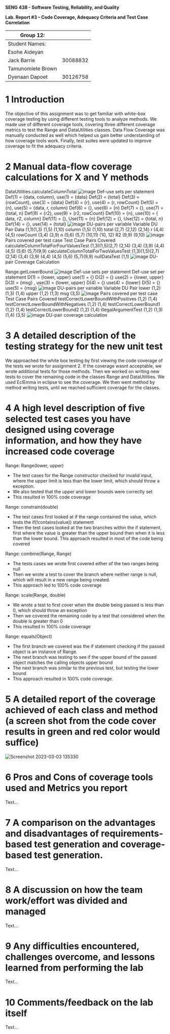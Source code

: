 **SENG 438 - Software Testing, Reliability, and Quality**

**Lab. Report #3 – Code Coverage, Adequacy Criteria and Test Case Correlation**

| Group 12:      |     |
| -------------- | --- |
| Student Names: |     |
|Esohe Aideyan       |     |
|Jack Barrie         |  30088832   |
|Tamunomiete Brown   |     |
|Dyenaan Dapoet      |  30126758   |

# 1 Introduction

The objective of this assignment was to get familiar with white-box coverage testing by using different testing tools to analyze methods. We made use of different coverage tools, covering three different coverage metrics to test the Range and DataUtilities classes. Data Flow Coverage was manually conducted as well which helped us gain better understanding of how coverage tools work. Finally, test suites were updated to improve coverage to fit the adequacy criteria.

# 2 Manual data-flow coverage calculations for X and Y methods
DataUtilities.calculateColumnTotal
![image](https://user-images.githubusercontent.com/91904892/222872852-f039a4a5-6ff6-4cdb-aca1-caff56c7c2a1.png)
Def-use sets per statement
Def(1) = {data, column}, use(1) = {data}
Def(2) = {total}
Def(3) = {rowCount}, use(3) = {data}
Def(4) = {r}, use(4) = {r, rowCount}
Def(5) = {n}, use(5) = {data, r, column}
Def(6) = {}, use(6) = {n}
Def(7) = {}, use(7) = {total, n}
Def(9) = {r2}, use(9) = {r2, rowCount}
Def(10) = {n}, use(10) = { data, r2, column}
Def(11) = {}, Use(11) = {n}
Def(12) = {}, Use(12) = {total, n}
Def(14) = {}, use(14) = {total}
![image](https://user-images.githubusercontent.com/91904892/222872859-966709a8-4679-44cc-b5c7-5cc4ad3b2bde.png)
DU-pairs per variable
Variable	DU Pair
Data	(1,1)(1,3) (1,5) (1,10) 
column	(1,5) (1,10)
total	(2,7) (2,12) (2,14)
r	(4,4) (4,5) 
rowCount	(3,4) (3,9) 
n	(5,6) (5,7) (10,11) (10, 12)
R2	(9,9) (9,10)
![image](https://user-images.githubusercontent.com/91904892/222872879-aaacdfc4-2e0e-457b-a341-c8f0fc66bb03.png)
Pairs covered per test case
Test Case	Pairs Covered
calculateColumnTotalForFourValuesTest	(1,3)(1,5)(2,7) (2,14) (3,4) (3,9) (4,4) (4,5) (5,6) (5,7)(9,9)
calculateColumnTotalForTwoValuesTest	(1,3)(1,5)(2,7) (2,14) (3,4) (3,9) (4,4) (4,5) (5,6) (5,7)(9,9)
nullDataTest	(1,1)
![image](https://user-images.githubusercontent.com/91904892/222872892-e482b6c4-ddcc-4daf-af4d-98cdc7560e32.png)
DU-pair Coverage Calculation


Range.getLowerBound
![image](https://user-images.githubusercontent.com/91904892/222873322-1a804bea-d6d7-408f-85fa-3949686da5aa.png)
Def-use sets per statement
Def-use set per statement
D(1) =  {lower, upper} use(1) = {}
D(2) = {} use(2) = {lower, upper}
D(3) = {msg} , use(3) = {lower, upper}
D(4) = {} use(4) = {lower}
D(5) = {} use(5) = {msg}
![image](https://user-images.githubusercontent.com/91904892/222873387-9e0ea014-b3ba-4791-af4f-c79841f5dfe2.png)
DU-pairs per variable
Variable	DU Pair
lower	(1,2) (1,3) (1,4) 
upper	(1,2) (1,3)
msg	(3,5)
![image](https://user-images.githubusercontent.com/91904892/222873403-5fe56c0e-6af8-400e-8577-06ce89a61d22.png)
Pairs covered per test case
Test Case	Pairs Covered
testCorrectLowerBoundWithPositives	(1,2) (1,4)
testCorrectLowerBoundWithNegatives	(1,2) (1,4)
testCorrectLowerBound1	(1,2) (1,4)
testCorrectLowerBound2	(1,2) (1,4)
illegalArgumentTest	(1,2) (1,3) (1,4) (3,5)
![image](https://user-images.githubusercontent.com/91904892/222873480-ee66292f-2755-4960-b295-b23627636185.png)
DU-pair coverage calculation



# 3 A detailed description of the testing strategy for the new unit test
We approached the white box testing by first viewing the code coverage of the tests we wrote for assignment 2. If the coverage wasnt acceptable, we wrote additional tests for those methods. Then we worked on writing new tests to cover the remaining code in the classes Range and DataUtilities. We used EclEmma in eclipse to see the coverage. We then went method by method writing tests, until we reached sufficient coverage for the classes.

# 4 A high level description of five selected test cases you have designed using coverage information, and how they have increased code coverage
Range: Range(lower, upper)
- The test cases for the Range constructor checked for invalid input, where the upper limit is less than the lower limit, which should throw a exception.
- We also tested that the upper and lower bounds were correctly set
- This resulted in 100% code coverage

Range: constrain(double)
- The test cases first looked at if the range contained the value, which tests the if(!contains(value)) statement
- Then the test cases looked at the two branches within the if statement, first where the value is greater than the upper bound then when it is less than the lower bound. This approach resulted in most of the code being covered

Range: combine(Range, Range)
- The tests cases we wrote first covered either of the two ranges being null
- Then we wrote a test to cover the branch where neither range is null, which will result in a new range being created.
- This approach led to 100% code coverage

Range: scale(Range, double)
- We wrote a test to first cover when the double being passed is less than 0, which should throw an exception
- Then we covered the remaining code by a test that considered when the double is greater than 0
- This resulted in 100% code coverage

Range: equals(Object)
- The first branch we covered was the if statement checking if the passed object is an instance of Range.
- The next branch was testing to see if the upper bound of the passed object matches the calling objects upper bound
- The next branch was similar to the previous test, but testing the lower bound
- This approach resulted in 100% code coverage.


# 5 A detailed report of the coverage achieved of each class and method (a screen shot from the code cover results in green and red color would suffice)
![Screenshot 2023-03-03 135330](https://user-images.githubusercontent.com/85323597/222856567-0f259f49-d16f-4a64-821f-fc64db85519e.png)

# 6 Pros and Cons of coverage tools used and Metrics you report

Text…

# 7 A comparison on the advantages and disadvantages of requirements-based test generation and coverage-based test generation.

Text…

# 8 A discussion on how the team work/effort was divided and managed

Text…

# 9 Any difficulties encountered, challenges overcome, and lessons learned from performing the lab

Text…

# 10 Comments/feedback on the lab itself

Text…
